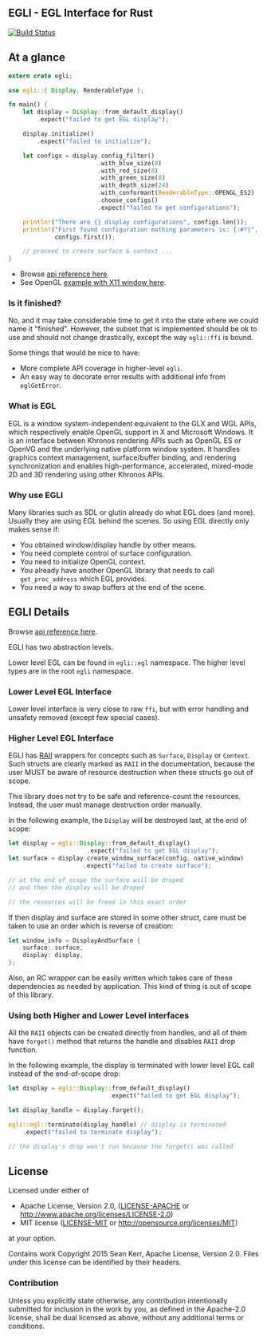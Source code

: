 ## EGLI - EGL Interface for Rust

[![Build Status](https://travis-ci.org/Nercury/egli-rs.svg?branch=master)](https://travis-ci.org/Nercury/egli-rs)

## At a glance

```rust
extern crate egli;

use egli::{ Display, RenderableType };

fn main() {
    let display = Display::from_default_display()
        .expect("failed to get EGL display");

    display.initialize()
        .expect("failed to initialize");

    let configs = display.config_filter()
                         .with_blue_size(8)
                         .with_red_size(8)
                         .with_green_size(8)
                         .with_depth_size(24)
                         .with_conformant(RenderableType::OPENGL_ES2)
                         .choose_configs()
                         .expect("failed to get configurations");

    println!("There are {} display configurations", configs.len());
    println!("First found configuration mathing parameters is: {:#?}",
             configs.first());

    // proceed to create surface & context ...
}
```

- Browse [api reference here](http://nercury.github.io/egli-rs/egli/index.html).
- See OpenGL [example with X11 window here](https://github.com/Nercury/egli-rs/blob/master/examples/x11_gl_window.rs).

### Is it finished?

No, and it may take considerable time to get it into the state where
we could name it "finished". However, the subset that is implemented
should be ok to use and should not change drastically, except the way
`egli::ffi` is bound.

Some things that would be nice to have:

- More complete API coverage in higher-level `egli`.
- An easy way to decorate error results with additional info from `eglGetError`.

### What is EGL

EGL is a window system-independent equivalent to the GLX and WGL APIs, which respectively enable OpenGL support in X and Microsoft Windows. It is an interface between Khronos rendering APIs such as OpenGL ES or OpenVG and the underlying native platform window system. It handles graphics context management, surface/buffer binding, and rendering synchronization and enables high-performance, accelerated, mixed-mode 2D and 3D rendering using other Khronos APIs.

### Why use EGLI

Many libraries such as SDL or glutin already do what EGL does (and more). Usually they are using EGL behind the scenes. So using EGL directly only makes sense if:

- You obtained window/display handle by other means.
- You need complete control of surface configuration.
- You need to initialize OpenGL context.
- You already have another OpenGL library that needs to call `get_proc_address` which EGL provides.
- You need a way to swap buffers at the end of the scene.

## EGLI Details

Browse [api reference here](http://nercury.github.io/egli-rs/egli/index.html).

EGLI has two abstraction levels.

Lower level EGL can be found in `egli::egl` namespace.
The higher level types are in the root `egli` namespace.

### Lower Level EGL Interface

Lower level interface is very close to raw `ffi`, but with error
handling and unsafety removed (except few special cases).

### Higher Level EGL Interface

EGLI has [RAII](https://en.wikipedia.org/wiki/Resource_Acquisition_Is_Initialization)
wrappers for concepts such as `Surface`, `Display` or `Context`. Such structs
are clearly marked as `RAII` in the documentation, because the user MUST
be aware of resource destruction when these structs go out of scope.

This library does not try to be safe and reference-count the resources.
Instead, the user must manage destruction order manually.

In the following example, the `Display` will be destroyed last, at the end of
scope:

```rust
let display = egli::Display::from_default_display()
                      .expect("failed to get EGL display");
let surface = display.create_window_surface(config, native_window)
                     .expect("failed to create surface");

// at the end of scope the surface will be droped
// and then the display will be droped

// the resources will be freed in this exact order
```

If then display and surface are stored in some other struct, care must be taken
to use an order which is reverse of creation:

```rust
let window_info = DisplayAndSurface {
    surface: surface,
    display: display,
};
```

Also, an RC wrapper can be easily written which takes care of these dependencies
as needed by application. This kind of thing is out of scope of this library.

### Using both Higher and Lower Level interfaces

All the `RAII` objects can be created directly from handles,
and all of them have `forget()` method that returns the handle
and disables `RAII` drop function.

In the following example, the display is terminated with lower level
EGL call instead of the end-of-scope drop:

```rust
let display = egli::Display::from_default_display()
                            .expect("failed to get EGL display");

let display_handle = display.forget();

egli::egl::terminate(display_handle) // display is terminated
    .expect("failed to terminate display");

// the display's drop won't run because the forget() was called
```

## License

Licensed under either of

 * Apache License, Version 2.0, ([LICENSE-APACHE](LICENSE-APACHE) or http://www.apache.org/licenses/LICENSE-2.0)
 * MIT license ([LICENSE-MIT](LICENSE-MIT) or http://opensource.org/licenses/MIT)

at your option.

Contains work Copyright 2015 Sean Kerr, Apache License, Version 2.0. Files
under this license can be identified by their headers.

### Contribution

Unless you explicitly state otherwise, any contribution intentionally
submitted for inclusion in the work by you, as defined in the Apache-2.0
license, shall be dual licensed as above, without any additional terms or
conditions.
